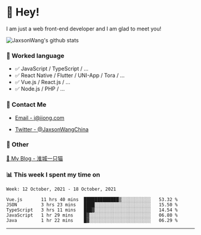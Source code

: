 # 👋 Hey!

I am just a web front-end developer and I am glad to meet you!

![JaxsonWang's github stats](https://github-readme-stats.vercel.app/api?username=JaxsonWang&&show_icons=true&&title_color=1abc9c&&icon_color=1abc9c)


### 📝 Worked language

- ✅ JavaScript / TypeScript / ...
- ✅ React Native / Flutter / UNI-App / Tora / ...
- ✅ Vue.js / React.js / ...
- ✅ Node.js / PHP / ...

### 📮 Contact Me

- [Email - i@iiong.com](mailto:i@iiong.com)

- [Twitter - @JaxsonWangChina](https://twitter.com/JaxsonWangChina)

### 🤪 Other

[📌 My Blog - 淮城一只猫](https://iiong.com)

### 📊 This week I spent my time on

<!--START_SECTION:waka-->
```text
Week: 12 October, 2021 - 18 October, 2021

Vue.js       11 hrs 40 mins  █████████████▒░░░░░░░░░░░   53.32 % 
JSON         3 hrs 23 mins   ████░░░░░░░░░░░░░░░░░░░░░   15.50 % 
TypeScript   3 hrs 11 mins   ███▓░░░░░░░░░░░░░░░░░░░░░   14.54 % 
JavaScript   1 hr 29 mins    █▓░░░░░░░░░░░░░░░░░░░░░░░   06.80 % 
Java         1 hr 22 mins    █▓░░░░░░░░░░░░░░░░░░░░░░░   06.29 % 
```
<!--END_SECTION:waka-->

---
